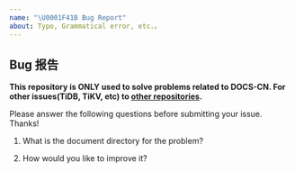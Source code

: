 ```yaml
---
name: "\U0001F41B Bug Report"
about: Typo, Grammatical error, etc.。
---
```


## Bug 报告

**This repository is ONLY used to solve problems related to DOCS-CN.
For other issues(TiDB, TiKV, etc) to [other repositories](https://github.com/pingcap/).**
<!-- 本仓库仅用于解决与中文文档相关的问题，
其他方面问题(如TiDB、TiKV等)请移步其他[有关仓库](https://github.com/pingcap/) -->

Please answer the following questions before submitting your issue. Thanks!
<!-- 非常感谢你提出相关问题，在提交你的issue之前，请回答下面几个问题: -->

1. What is the document directory for the problem?
<!-- 1. 该问题出现的文档路径是什么？-->


2. How would you like to improve it?
<!-- 2. 你希望如何改正它? -->


